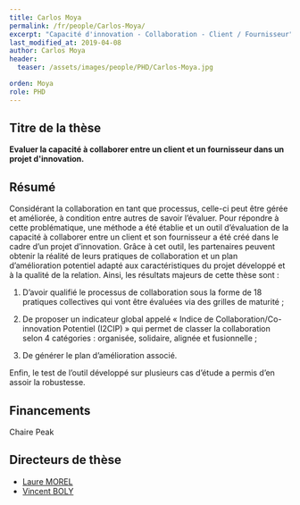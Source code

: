 ```yaml
---
title: Carlos Moya
permalink: /fr/people/Carlos-Moya/
excerpt: "Capacité d'innovation - Collaboration - Client / Fournisseur"
last_modified_at: 2019-04-08
author: Carlos Moya
header:
  teaser: /assets/images/people/PHD/Carlos-Moya.jpg

orden: Moya
role: PHD
---
```



## Titre de la thèse

**Evaluer la capacité à collaborer entre un client et un fournisseur dans un projet d'innovation.**

## Résumé

Considérant la collaboration en tant que processus, celle-ci peut être gérée et améliorée, à condition entre autres de savoir l’évaluer. Pour répondre à cette problématique, une méthode a été établie et un outil d’évaluation de la capacité à collaborer entre un client et son fournisseur a été créé dans le cadre d’un projet d’innovation. Grâce à cet outil, les partenaires peuvent obtenir la réalité de leurs pratiques de collaboration et un plan d’amélioration potentiel adapté aux caractéristiques du projet développé et à la qualité de la relation. Ainsi, les résultats majeurs de cette thèse sont :

1) D’avoir qualifié le processus de collaboration sous la forme de 18 pratiques collectives qui vont être évaluées via des grilles de maturité ;

2) De proposer un indicateur global appelé « Indice de Collaboration/Co-innovation Potentiel (I2CIP) » qui permet de classer la collaboration selon 4 catégories : organisée, solidaire, alignée et fusionnelle ;

3) De générer le plan d’amélioration associé.

Enfin, le test de l’outil développé sur plusieurs cas d’étude a permis d’en assoir la robustesse.

## Financements 

Chaire Peak 

## Directeurs de thèse 

- [Laure MOREL](/people/Laure-Morel/)
- [Vincent BOLY](/people/Vincent-Boly/)


